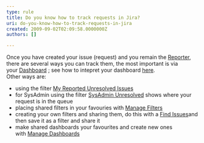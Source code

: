 ```yaml
---
type: rule
title: Do you know how to track requests in Jira?
uri: do-you-know-how-to-track-requests-in-jira
created: 2009-09-02T02:09:58.0000000Z
authors: []

---
```


Once you have created your issue (request) and you remain the [Reporter](/Pages/ReportesAndAssignees.aspx), there are several ways you can track them, the most important is via your [Dashboard](/Pages/TrackingRequests.aspx) ; see how to intepret your dashboard [here](/Pages/SystemDashboard.aspx). <br> 
 Other ways are:

- using the filter [My Reported Unresolved Issues](/Pages/TrackingRequests.aspx)
- for SysAdmin using the filter [SysAdmin Unresolved](/Pages/TrackingRequests.aspx) shows where your request is in the queue
- placing shared filters in your favouries with [Manage Filters](/Pages/TrackingRequests.aspx)
- creating your own filters and sharing them, do this with a [Find Issues](/Pages/TrackingRequests.aspx)and then save it as a filter and share it
- make shared dashboards your favourites and create new ones with [Manage Dashboards](/Pages/TrackingRequests.aspx)
